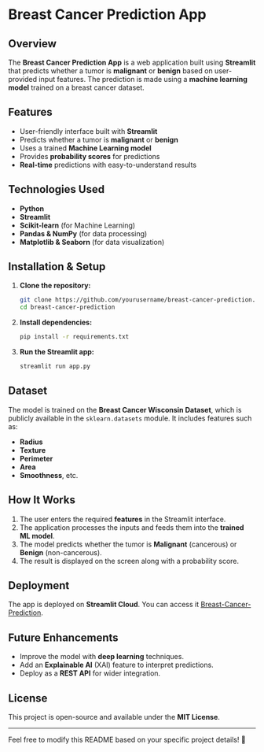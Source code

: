 # Breast Cancer Prediction App

## Overview
The **Breast Cancer Prediction App** is a web application built using **Streamlit** that predicts whether a tumor is **malignant** or **benign** based on user-provided input features. The prediction is made using a **machine learning model** trained on a breast cancer dataset.

## Features
- User-friendly interface built with **Streamlit**
- Predicts whether a tumor is **malignant** or **benign**
- Uses a trained **Machine Learning model**
- Provides **probability scores** for predictions
- **Real-time** predictions with easy-to-understand results

## Technologies Used
- **Python**
- **Streamlit**
- **Scikit-learn** (for Machine Learning)
- **Pandas & NumPy** (for data processing)
- **Matplotlib & Seaborn** (for data visualization)

## Installation & Setup

1. **Clone the repository:**
   ```sh
   git clone https://github.com/yourusername/breast-cancer-prediction.git
   cd breast-cancer-prediction
   ```

2. **Install dependencies:**
   ```sh
   pip install -r requirements.txt
   ```

3. **Run the Streamlit app:**
   ```sh
   streamlit run app.py
   ```

## Dataset
The model is trained on the **Breast Cancer Wisconsin Dataset**, which is publicly available in the `sklearn.datasets` module. It includes features such as:
- **Radius**
- **Texture**
- **Perimeter**
- **Area**
- **Smoothness**, etc.

## How It Works
1. The user enters the required **features** in the Streamlit interface.
2. The application processes the inputs and feeds them into the **trained ML model**.
3. The model predicts whether the tumor is **Malignant** (cancerous) or **Benign** (non-cancerous).
4. The result is displayed on the screen along with a probability score.

## Deployment
The app is deployed on **Streamlit Cloud**. You can access it [Breast-Cancer-Prediction](https://cancerprediction-uxdmvfvxaft6dsmb3qh4a8.streamlit.app/).

## Future Enhancements
- Improve the model with **deep learning** techniques.
- Add an **Explainable AI** (XAI) feature to interpret predictions.
- Deploy as a **REST API** for wider integration.

## License
This project is open-source and available under the **MIT License**.

---
Feel free to modify this README based on your specific project details! 🚀

